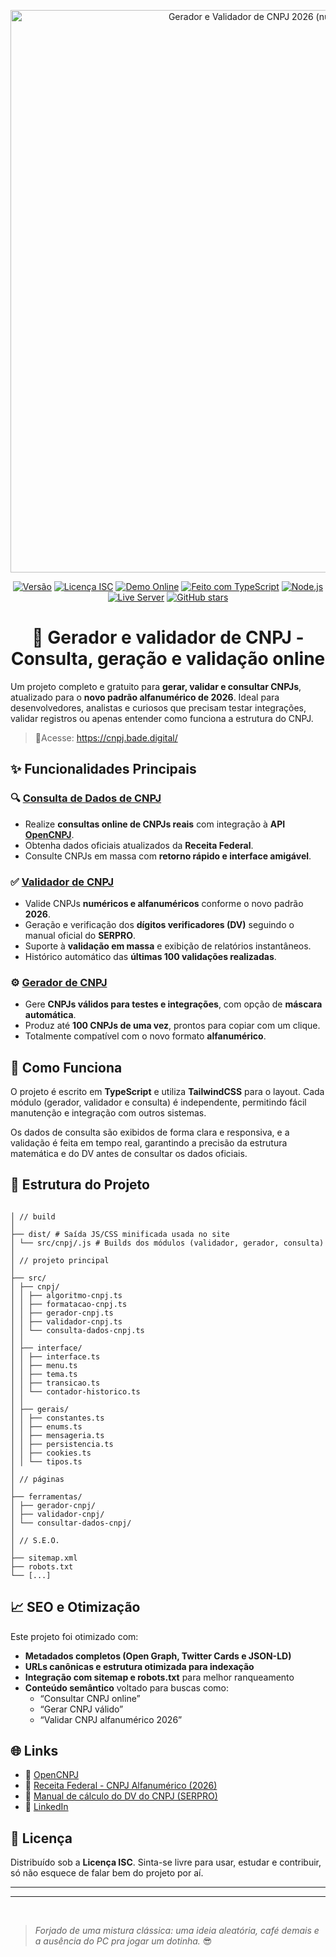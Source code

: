 <p align="center">
  <img src="img/gerador-validador-cnpj-2026-alfanumerico-og.png" alt="Gerador e Validador de CNPJ 2026 (numérico e alfanumérico)" width="900">
</p>

<div align="center">

[![Versão](https://img.shields.io/badge/version-1.9.0-blue.svg)](https://github.com/FernandoBade/gerador-validador-cnpj)
[![Licença ISC](https://img.shields.io/badge/license-ISC-green.svg)](LICENSE)
[![Demo Online](https://img.shields.io/badge/demo-online-brightgreen.svg)](https://cnpj.bade.digital/)
[![Feito com TypeScript](https://img.shields.io/badge/TypeScript-3178C6?logo=typescript&logoColor=white)](https://www.typescriptlang.org/)
[![Node.js](https://img.shields.io/badge/Node.js-339933?logo=node.js&logoColor=white)](https://nodejs.org/)
[![Live Server](https://img.shields.io/badge/Live--Server-FF6B6B?logo=vercel&logoColor=white)](https://www.npmjs.com/package/live-server)
[![GitHub stars](https://img.shields.io/github/stars/FernandoBade/gerador-validador-cnpj.svg?style=social&label=Star)](https://github.com/FernandoBade/gerador-validador-cnpj/stargazers)

</div>

<div align="center">

# 🧾 Gerador e validador de CNPJ - Consulta, geração e validação online

</div>

Um projeto completo e gratuito para **gerar, validar e consultar CNPJs**, atualizado para o **novo padrão alfanumérico de 2026**. Ideal para desenvolvedores, analistas e curiosos que precisam testar integrações, validar registros ou apenas entender como funciona a estrutura do CNPJ.

> 📎Acesse: https://cnpj.bade.digital/

## ✨ Funcionalidades Principais

### 🔍 [Consulta de Dados de CNPJ](https://cnpj.bade.digital/ferramentas/consultar-dados-cnpj/)

- Realize **consultas online de CNPJs reais** com integração à **API [OpenCNPJ](https://opencnpj.org)**.
- Obtenha dados oficiais atualizados da **Receita Federal**.
- Consulte CNPJs em massa com **retorno rápido e interface amigável**.

### ✅ [Validador de CNPJ](https://cnpj.bade.digital/ferramentas/validador-cnpj/)

- Valide CNPJs **numéricos e alfanuméricos** conforme o novo padrão **2026**.
- Geração e verificação dos **dígitos verificadores (DV)** seguindo o manual oficial do **SERPRO**.
- Suporte à **validação em massa** e exibição de relatórios instantâneos.
- Histórico automático das **últimas 100 validações realizadas**.

### ⚙️ [Gerador de CNPJ](https://cnpj.bade.digital/ferramentas/gerador-cnpj/)

- Gere **CNPJs válidos para testes e integrações**, com opção de **máscara automática**.
- Produz até **100 CNPJs de uma vez**, prontos para copiar com um clique.
- Totalmente compatível com o novo formato **alfanumérico**.

## 🧠 Como Funciona

O projeto é escrito em **TypeScript** e utiliza **TailwindCSS** para o layout.
Cada módulo (gerador, validador e consulta) é independente, permitindo fácil manutenção e integração com outros sistemas.

Os dados de consulta são exibidos de forma clara e responsiva, e a validação é feita em tempo real, garantindo a precisão da estrutura matemática e do DV antes de consultar os dados oficiais.

## 🧩 Estrutura do Projeto

```

│ // build
│
├── dist/ # Saída JS/CSS minificada usada no site
│ └── src/cnpj/.js # Builds dos módulos (validador, gerador, consulta)
│
│ // projeto principal
│
├── src/
│ ├── cnpj/
│ │ ├── algoritmo-cnpj.ts
│ │ ├── formatacao-cnpj.ts
│ │ ├── gerador-cnpj.ts
│ │ ├── validador-cnpj.ts
│ │ └── consulta-dados-cnpj.ts
│ │
│ ├── interface/
│ │ ├── interface.ts
│ │ ├── menu.ts
│ │ ├── tema.ts
│ │ ├── transicao.ts
│ │ └── contador-historico.ts
│ │
│ ├── gerais/
│ │ ├── constantes.ts
│ │ ├── enums.ts
│ │ ├── mensageria.ts
│ │ ├── persistencia.ts
│ │ ├── cookies.ts
│ │ └── tipos.ts
│
│ // páginas
│
├── ferramentas/
│ ├── gerador-cnpj/
│ ├── validador-cnpj/
│ └── consultar-dados-cnpj/
│
│ // S.E.O.
│
├── sitemap.xml
├── robots.txt
└── [...]

```

## 📈 SEO e Otimização

Este projeto foi otimizado com:

- **Metadados completos (Open Graph, Twitter Cards e JSON-LD)**
- **URLs canônicas e estrutura otimizada para indexação**
- **Integração com sitemap e robots.txt** para melhor ranqueamento
- **Conteúdo semântico** voltado para buscas como:
  - “Consultar CNPJ online”
  - “Gerar CNPJ válido”
  - “Validar CNPJ alfanumérico 2026”

## 🌐 Links

- 🔗 [OpenCNPJ](https://opencnpj.org/)
- 📘 [Receita Federal - CNPJ Alfanumérico (2026)](https://www.gov.br/receitafederal/pt-br/acesso-a-informacao/acoes-e-programas/programas-e-atividades/cnpj-alfanumerico)
- 📄 [Manual de cálculo do DV do CNPJ (SERPRO)](https://www.gov.br/receitafederal/pt-br/centrais-de-conteudo/publicacoes/documentos-tecnicos/cnpj/manual-dv-cnpj.pdf/view)
- 💼 [LinkedIn](https://linkedin.com/in/fernandobade)

## 📜 Licença

Distribuído sob a **Licença ISC**.
Sinta-se livre para usar, estudar e contribuir, só não esquece de falar bem do projeto por aí.

---

---

<br>

> _Forjado de uma mistura clássica: uma ideia aleatória, café demais e a ausência do PC pra jogar um dotinha._ 😎
